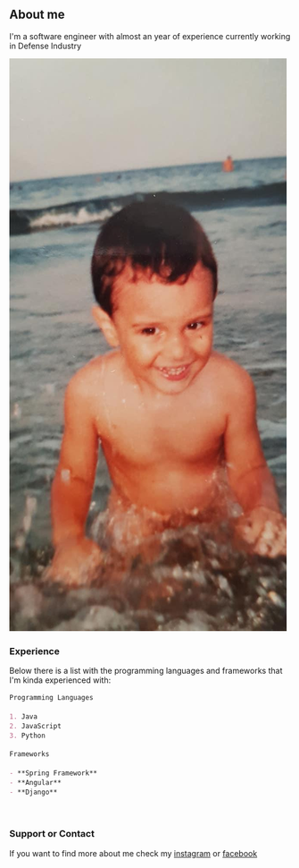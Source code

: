 ## About me 

I'm a software engineer with almost an year of experience currently working in Defense Industry

![Image](https://raw.githubusercontent.com/Bossuletz/markdownExample/gh-pages/76500f47-cc3e-41bf-b62a-fa220decd896.jpg)


### Experience 

Below there is a list with the programming languages and frameworks that I'm kinda experienced with:

```markdown
Programming Languages 

1. Java
2. JavaScript
3. Python

Frameworks

- **Spring Framework**
- **Angular**
- **Django**




```


### Support or Contact

If you want to find more about me check my [instagram](https://www.instagram.com/stefangheti/?hl=ro) or [facebook](https://www.facebook.com/stefan.gheti?ref=bookmarks)

